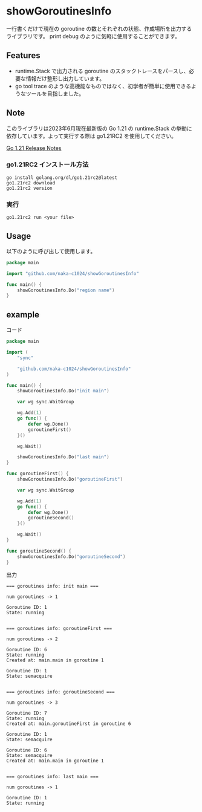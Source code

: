 # showGoroutinesInfo

一行書くだけで現在の goroutine の数とそれぞれの状態、作成場所を出力するライブラリです。
print debug のように気軽に使用することができます。

## Features

- runtime.Stack で出力される goroutine のスタックトレースをパースし、必要な情報だけ整形し出力しています。
- go tool trace のような高機能なものではなく、初学者が簡単に使用できるようなツールを目指しました。

## Note

このライブラリは2023年6月現在最新版の Go 1.21 の runtime.Stack の挙動に依存しています。よって実行する際は go1.21RC2 を使用してください。

[Go 1.21 Release Notes](https://tip.golang.org/doc/go1.21#runtime)

### go1.21RC2 インストール方法

```
go install golang.org/dl/go1.21rc2@latest
go1.21rc2 download
go1.21rc2 version
```

### 実行

```
go1.21rc2 run <your file>
```

## Usage

以下のように呼び出して使用します。

```go
package main

import "github.com/naka-c1024/showGoroutinesInfo"

func main() {
    showGoroutinesInfo.Do("region name")
}
```

## example

コード

```go
package main

import (
	"sync"

	"github.com/naka-c1024/showGoroutinesInfo"
)

func main() {
	showGoroutinesInfo.Do("init main")

	var wg sync.WaitGroup

	wg.Add(1)
	go func() {
		defer wg.Done()
		goroutineFirst()
	}()

	wg.Wait()

	showGoroutinesInfo.Do("last main")
}

func goroutineFirst() {
	showGoroutinesInfo.Do("goroutineFirst")

	var wg sync.WaitGroup

	wg.Add(1)
	go func() {
		defer wg.Done()
		goroutineSecond()
	}()

	wg.Wait()
}

func goroutineSecond() {
	showGoroutinesInfo.Do("goroutineSecond")
}

```

出力

```
=== goroutines info: init main ===

num goroutines -> 1

Goroutine ID: 1
State: running


=== goroutines info: goroutineFirst ===

num goroutines -> 2

Goroutine ID: 6
State: running
Created at: main.main in goroutine 1

Goroutine ID: 1
State: semacquire


=== goroutines info: goroutineSecond ===

num goroutines -> 3

Goroutine ID: 7
State: running
Created at: main.goroutineFirst in goroutine 6

Goroutine ID: 1
State: semacquire

Goroutine ID: 6
State: semacquire
Created at: main.main in goroutine 1


=== goroutines info: last main ===

num goroutines -> 1

Goroutine ID: 1
State: running
```
